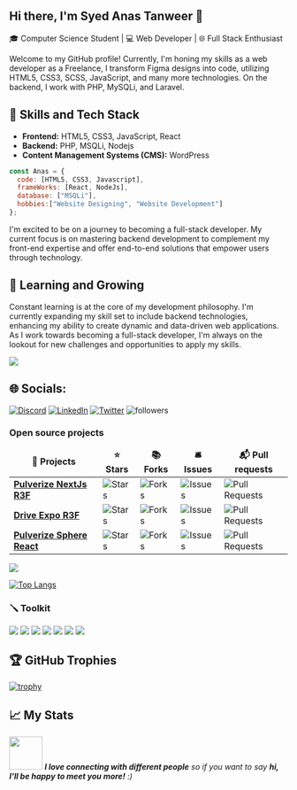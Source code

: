 ## Hi there, I'm Syed Anas Tanweer 👋

🎓 Computer Science Student | 💻 Web Developer | 🌐 Full Stack Enthusiast

Welcome to my GitHub profile! Currently, I'm honing my skills as a web developer as a Freelance,
I transform Figma designs into code, utilizing HTML5, CSS3, SCSS, JavaScript, and many more technologies. On the backend, I work with PHP, MySQLi, and Laravel.

## 🚀 Skills and Tech Stack

- **Frontend:** HTML5, CSS3, JavaScript, React
- **Backend:** PHP, MSQLi, Nodejs
- **Content Management Systems (CMS):** WordPress

```javascript
const Anas = {
  code: [HTML5, CSS3, Javascript],
  frameWorks: [React, NodeJs],
  database: ["MSQLi"],
  hobbies:["Website Designing", "Website Development"]
};
```

I'm excited to be on a journey to becoming a full-stack developer. My current focus is on mastering backend development to complement my front-end expertise and offer end-to-end solutions that empower users through technology.

## 🌱 Learning and Growing

Constant learning is at the core of my development philosophy. I'm currently expanding my skill set to include backend technologies, enhancing my ability to create dynamic and data-driven web applications. As I work towards becoming a full-stack developer, I'm always on the lookout for new challenges and opportunities to apply my skills.

[![](https://visitcount.itsvg.in/api?id=syedanastanweer&label=Profile%20Views&color=0&icon=5&pretty=true)](https://visitcount.itsvg.in)

## 🌐 Socials:
[![Discord](https://img.shields.io/badge/Discord-%237289DA.svg?logo=discord&logoColor=white)](https://discord.gg/JyPU2Rf6) [![LinkedIn](https://img.shields.io/badge/LinkedIn-%230077B5.svg?logo=linkedin&logoColor=white)](https://linkedin.com/in/syedanastanweer) [![Twitter](https://img.shields.io/badge/Twitter-%231DA1F2.svg?logo=Twitter&logoColor=white)](https://twitter.com/syedanastanweer) <img alt="followers" src="https://img.shields.io/github/followers/syedanastanweer?label=Followers&style=social">

<h3>Open source projects</h3>
<table>
  <thead align="center">
    <tr border: none;>
      <td><b>🎁 Projects</b></td>
      <td><b>⭐ Stars</b></td>
      <td><b>📚 Forks</b></td>
      <td><b>🛎 Issues</b></td>
      <td><b>📬 Pull requests</b></td>
    </tr>
  </thead>
  <tbody>
    <tr>
      <td><a href="https://github.com/syedanastanweer/pulverize-nextjs"><b>Pulverize NextJs R3F</b></a></td>
      <td><img alt="Stars" src="https://img.shields.io/github/stars/syedanastanweer/pulverize-nextjs?style=flat-square&labelColor=343b41"/></td>
      <td><img alt="Forks" src="https://img.shields.io/github/forks/syedanastanweer/pulverize-nextjs?style=flat-square&labelColor=343b41"/></td>
      <td><img alt="Issues" src="https://img.shields.io/github/issues/syedanastanweer/pulverize-nextjs?style=flat-square&labelColor=343b41"/></td>
      <td><img alt="Pull Requests" src="https://img.shields.io/github/issues-pr/syedanastanweer/pulverize-nextjs?style=flat-square&labelColor=343b41"/></td>
    </tr>
	  <tr>
      <td><a href="https://github.com/syedanastanweer/drive-expo-react-three-fiber"><b>Drive Expo R3F</b></a></td>
      <td><img alt="Stars" src="https://img.shields.io/github/stars/syedanastanweer/drive-expo-react-three-fiber?style=flat-square&labelColor=343b41"/></td>
      <td><img alt="Forks" src="https://img.shields.io/github/forks/syedanastanweer/drive-expo-react-three-fiber?style=flat-square&labelColor=343b41"/></td>
      <td><img alt="Issues" src="https://img.shields.io/github/issues/syedanastanweer/drive-expo-react-three-fiber?style=flat-square&labelColor=343b41"/></td>
      <td><img alt="Pull Requests" src="https://img.shields.io/github/issues-pr/syedanastanweer/drive-expo-react-three-fiber?style=flat-square&labelColor=343b41"/></td>
    </tr>
    <tr>
      <td><a href="https://github.com/syedanastanweer/pulverize-sphere-react"><b>Pulverize Sphere React</b></a></td>
      <td><img alt="Stars" src="https://img.shields.io/github/stars/syedanastanweer/pulverize-sphere-react?style=flat-square&labelColor=343b41"/></td>
      <td><img alt="Forks" src="https://img.shields.io/github/forks/syedanastanweer/pulverize-sphere-react?style=flat-square&labelColor=343b41"/></td>
      <td><img alt="Issues" src="https://img.shields.io/github/issues/syedanastanweer/pulverize-sphere-react?style=flat-square&labelColor=343b41"/></td>
      <td><img alt="Pull Requests" src="https://img.shields.io/github/issues-pr/syedanastanweer/pulverize-sphere-react?style=flat-square&labelColor=343b41"/></td>
    </tr>
  </tbody>
</table>

![](https://github-readme-streak-stats.herokuapp.com/?user=syedanastanweer&theme=dark&hide_border=false)

[![Top Langs](https://github-readme-stats-sigma-five.vercel.app/api/top-langs/?username=syedanastanweer&layout=compact&theme=vision-friendly-dark)](https://github.com/syedanastanweer)

### 🪛 Toolkit
<img src="https://img.shields.io/badge/HTML5-E34F26?style=for-the-badge&logo=html5&logoColor=white"> <img src="https://img.shields.io/badge/CSS3-1572B6?style=for-the-badge&logo=css3&logoColor=white"> <img src="https://img.shields.io/badge/Bootstrap-563D7C?style=for-the-badge&logo=bootstrap&logoColor=white"> <img src="https://img.shields.io/badge/JavaScript-F7DF1E?style=for-the-badge&logo=JavaScript&logoColor=white"> <img src="https://img.shields.io/badge/React-20232A?style=for-the-badge&logo=react&logoColor=61DAFB"> <img src="https://img.shields.io/badge/Node.js-43853D?style=for-the-badge&logo=node.js&logoColor=white "> <img src="https://img.shields.io/badge/npm-CB3837?style=for-the-badge&logo=npm&logoColor=white">

## 🏆 GitHub Trophies
<!-- ![](https://github-profile-trophy.vercel.app/?username=syedanastanweer)-->

[![trophy](https://github-profile-trophy.vercel.app/?username=syedanastanweer&theme=onedark)](https://github.com/syedanastanweer/github-profile-trophy)

## 📈 My Stats


  
<img src="https://media.giphy.com/media/LnQjpWaON8nhr21vNW/giphy.gif" width="60"> <em><b>I love connecting with different people</b> so if you want to say <b>hi, I'll be happy to meet you more!</b> :)</em>
